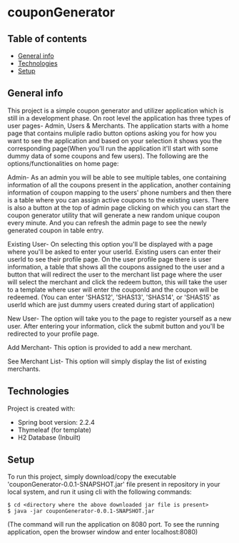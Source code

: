 # couponGenerator
## Table of contents
* [General info](#general-info)
* [Technologies](#technologies)
* [Setup](#setup)

## General info
This project is a simple coupon generator and utilizer application which is still in a development phase. On root level the application 
has three types of user pages- Admin, Users & Merchants.
The application starts with a home page that contains muliple radio button options asking you for how you want to see the application 
and based on your selection it shows you the corresponding page(When you'll run the application it'll start with some dummy data of 
some coupons and few users). The following are the options/functionalities on home page:

Admin- As an admin you will be able to see multiple tables, one containing information of all the coupons present in the application,
another containing information of coupon mapping to the users' phone numbers and then there is a table where you can assign active
coupons to the existing users. There is also a button at the top of admin page clicking on which you can start the coupon generator
utility that will generate a new random unique coupon every minute. And you can refresh the admin page to see the newly generated coupon
in table entry.

Existing User- On selecting this option you'll be displayed with a page where you'll be asked to enter your userId. Existing users can
enter their userId to see their profile page. On the user profile page there is user information, a table that shows all the coupons
assigned to the user and a button that will redirect the user to the merchant list page where the user will select the merchant and
click the redeem button, this will take the user to a template where user will enter the couponId and the coupon will be redeemed.
(You can enter 'SHAS12', 'SHAS13', 'SHAS14',  or 'SHAS15' as userId which are just dummy users created during start of application)

New User- The option will take you to the page to register yourself as a new user. After entering your information, click the submit
button and you'll be redirected to your profile page.

Add Merchant- This option is provided to add a new merchant.

See Merchant List- This option will simply display the list of existing merchants.

	
## Technologies
Project is created with:
* Spring boot version: 2.2.4
* Thymeleaf (for template)
* H2 Database (Inbuilt)
	
## Setup
To run this project, simply download/copy the executable 'couponGenerator-0.0.1-SNAPSHOT.jar' file present in repository in your local
system, and run it using cli with the following commands:

```
$ cd <directory where the above downloaded jar file is present>
$ java -jar couponGenerator-0.0.1-SNAPSHOT.jar
```
(The command will run the application on 8080 port. To see the running application, open the browser window and enter localhost:8080)
